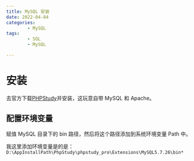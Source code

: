 ```yaml
---
title: MySQL 安装
date: 2022-04-04
categories:
        - MySQL
tags:
        - SQL
        - MySQL

---
```


# 安装

去官方下载[PHPStudy](https://www.xp.cn/download.html)并安装，这玩意自带 MySQL 和 Apache。

## 配置环境变量

赋值 MySQL 目录下的 bin 路径，然后将这个路径添加到系统环境变量 Path 中。

我这里添加环境变量是的是：`D:\AppInstallPath\PhpStudy\phpstudy_pro\Extensions\MySQL5.7.26\bin*`
